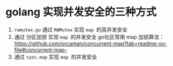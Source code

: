 # golang 实现并发安全的三种方式

1. `rwmutex.go` 通过 `RWMutex` 实现 `map `的高并发安全
2. 通过 分区加锁 实现 `map `的并发安全
   go社区常用 map 加锁算法：https://github.com/orcaman/concurrent-map?tab=readme-ov-file#concurrent-map-
3. 通过 `sync.map` 实现 `map `的并发安全
